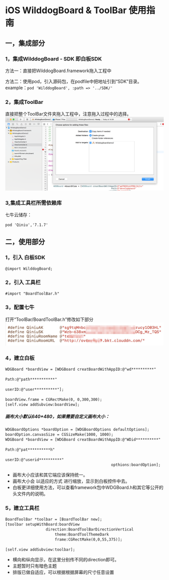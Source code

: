 # iOS WilddogBoard & ToolBar 使用指南

## 一，集成部分
### 1，集成WilddogBoard - SDK 即白板SDK
方法一：直接把WilddogBoard.framework拖入工程中

方法二：使用pod，引入源码包，在podfile中把地址引到“SDK”目录。
example：```pod 'WilddogBoard', :path => '../SDK/'```

### 2，集成ToolBar
直接把整个ToolBar文件夹拖入工程中，注意拖入过程中的选择。
 ![image](https://github.com/WildDogTeam/whiteboard-demo-ios/blob/master/DEMO/ScreenShot/屏幕快照%202017-08-31%2014.39.49.png)

### 3,集成工具栏所需依赖库
七牛云储存：

```objc
pod 'Qiniu','7.1.7'
```

## 二，使用部分

### 1，引入 白板SDK

```objc
@import WilddogBoard;
```
### 2，引入 工具栏

```objc
#import "BoardToolBar.h"
```

### 3，配置七牛
打开“ToolBar/BoardToolBar.h”修改如下部分
![image](https://github.com/WildDogTeam/whiteboard-demo-ios/blob/master/DEMO/ScreenShot/屏幕快照%202017-08-31%2017.48.08.png)
### 4，建立白板
```objc
WDGBoard *boardView = [WDGBoard creatBoardWithAppID:@"wd**********"
                                                Path:@"path***********"
                                                userID:@"user**********"];
    
boardView.frame = CGRectMake(0, 0,300,300);
[self.view addSubview:boardView];
```

##### 画布大小默认640*480，如果需要自定义画布大小：

```objc
WDGBoardOptions *boardOption = [WDGBoardOptions defaultOptions];
boardOption.canvasSize = CGSizeMake(1000, 1000);
WDGBoard *boardView = [WDGBoard creatBoardWithAppID:@"WDid**********"
                                                   Path:@"pat**********h"
                                                 userID:@"userid**********"
                                               opthions:boardOption];
```
- 画布大小应该和其它端应该保持统一。
- 画布大小会 以适应的方式 进行缩放，显示到白板控件中去。
- 白板更详细使用方法，可以查看framework包中WDGBoard.h和其它等公开的头文件内的说明。


### 5，建立工具栏
```objc
BoardToolBar *toolbar = [BoardToolBar new];
[toolbar setupWithBoard:boardView
                  direction:BoardToolBarDirectionVertical
                      theme:BoardToolThemeDark
                      frame:CGRectMake(0,0,55,375)];
    
[self.view addSubview:toolbar];
```

- 横向和纵向显示，在这里分别传不同的direction即可。
- 主题暂时只有暗色主题
- 排版已做自适应，可以根据根据屏幕的尺寸任意设置


